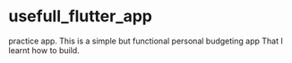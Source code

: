 # usefull_flutter_app
practice app. 
This is a simple but functional personal budgeting app That I learnt how to build. 
